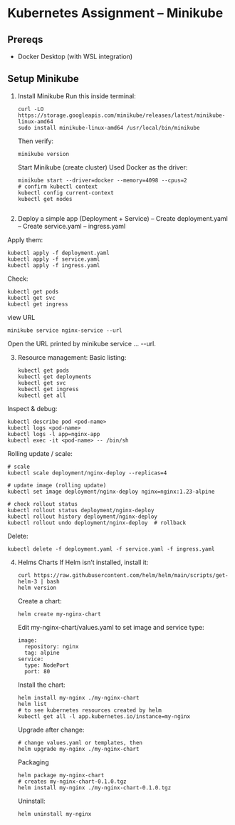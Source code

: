 # Kubernetes Assignment – Minikube

## Prereqs
- Docker Desktop (with WSL integration)

## Setup Minikube
1) Install Minikube
   Run this inside terminal:
   ```
   curl -LO https://storage.googleapis.com/minikube/releases/latest/minikube-linux-amd64
   sudo install minikube-linux-amd64 /usr/local/bin/minikube
   ```
   Then verify:
   ```
   minikube version
   ```
    Start Minikube (create cluster)
    Used Docker as the driver:
    ```
    minikube start --driver=docker --memory=4098 --cpus=2
    # confirm kubectl context
    kubectl config current-context
    kubectl get nodes
  
 2) Deploy a simple app (Deployment + Service)
    – Create deployment.yaml
    – Create service.yaml
    – ingress.yaml

   Apply them:
   ```
   kubectl apply -f deployment.yaml
   kubectl apply -f service.yaml
   kubectl apply -f ingress.yaml
   ```
   Check:
   ```
   kubectl get pods
   kubectl get svc
   kubectl get ingress
   ```
   view URL
   ```
   minikube service nginx-service --url
   ```
   Open the URL printed by minikube service ... --url.
   
 3) Resource management:
    Basic listing:
    ```
    kubectl get pods
    kubectl get deployments
    kubectl get svc
    kubectl get ingress
    kubectl get all
    
   Inspect & debug:
   ```
   kubectl describe pod <pod-name>
   kubectl logs <pod-name>
   kubectl logs -l app=nginx-app        
   kubectl exec -it <pod-name> -- /bin/sh
   ```
   Rolling update / scale:
   ```
   # scale
   kubectl scale deployment/nginx-deploy --replicas=4
   
   # update image (rolling update)
   kubectl set image deployment/nginx-deploy nginx=nginx:1.23-alpine
   
   # check rollout status
   kubectl rollout status deployment/nginx-deploy
   kubectl rollout history deployment/nginx-deploy
   kubectl rollout undo deployment/nginx-deploy  # rollback
   ```
   Delete:
   ```
   kubectl delete -f deployment.yaml -f service.yaml -f ingress.yaml
   ```
4) Helms Charts
   If Helm isn’t installed, install it:
   ```
   curl https://raw.githubusercontent.com/helm/helm/main/scripts/get-helm-3 | bash
   helm version
   ```
   Create a chart:
   ```
   helm create my-nginx-chart
   ```
   Edit my-nginx-chart/values.yaml to set image and service type:
   ```
   image:
     repository: nginx
     tag: alpine
   service:
     type: NodePort
     port: 80
   ```
   Install the chart:
   ```
   helm install my-nginx ./my-nginx-chart
   helm list
   # to see kubernetes resources created by helm
   kubectl get all -l app.kubernetes.io/instance=my-nginx
   ```
   Upgrade after change:
   ```
   # change values.yaml or templates, then
   helm upgrade my-nginx ./my-nginx-chart
   ```
   Packaging
   ```
   helm package my-nginx-chart
   # creates my-nginx-chart-0.1.0.tgz
   helm install my-nginx ./my-nginx-chart-0.1.0.tgz
   ```
   Uninstall:
   ```
   helm uninstall my-nginx
   ```
   




